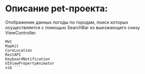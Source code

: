 # Описание pet-проекта:

Отображение данных погоды по городам, поиск которых осуществляется с помощью SearchBar из выезжающего снизу ViewController.

``` Применение:
MVC
MapKit
CoreLocation
RestAPI
KeyboardNotification
UIViewPropertyAnimator
xib ```

